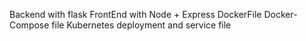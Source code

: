 Backend with flask
FrontEnd with Node + Express
DockerFile
Docker-Compose file
Kubernetes deployment and service file

